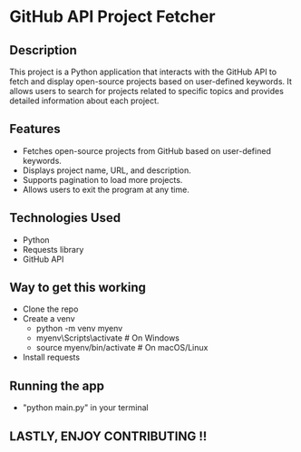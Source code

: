 # GitHub API Project Fetcher

## Description

This project is a Python application that interacts with the GitHub API to fetch and display open-source projects based on user-defined keywords. 
It allows users to search for projects related to specific topics and provides detailed information about each project.

## Features

- Fetches open-source projects from GitHub based on user-defined keywords.
- Displays project name, URL, and description.
- Supports pagination to load more projects.
- Allows users to exit the program at any time.

## Technologies Used

- Python
- Requests library
- GitHub API

## Way to get this working 

- Clone the repo 
- Create a venv
    - python -m venv myenv
    - myenv\Scripts\activate  # On Windows
    - source myenv/bin/activate  # On macOS/Linux
- Install requests

## Running the app
- "python main.py" in your terminal 

## LASTLY, ENJOY CONTRIBUTING !! 
